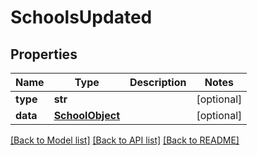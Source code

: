 # SchoolsUpdated

## Properties
Name | Type | Description | Notes
------------ | ------------- | ------------- | -------------
**type** | **str** |  | [optional] 
**data** | [**SchoolObject**](SchoolObject.md) |  | [optional] 

[[Back to Model list]](README.md#documentation-for-models) [[Back to API list]](README.md#documentation-for-api-endpoints) [[Back to README]](README.md)


